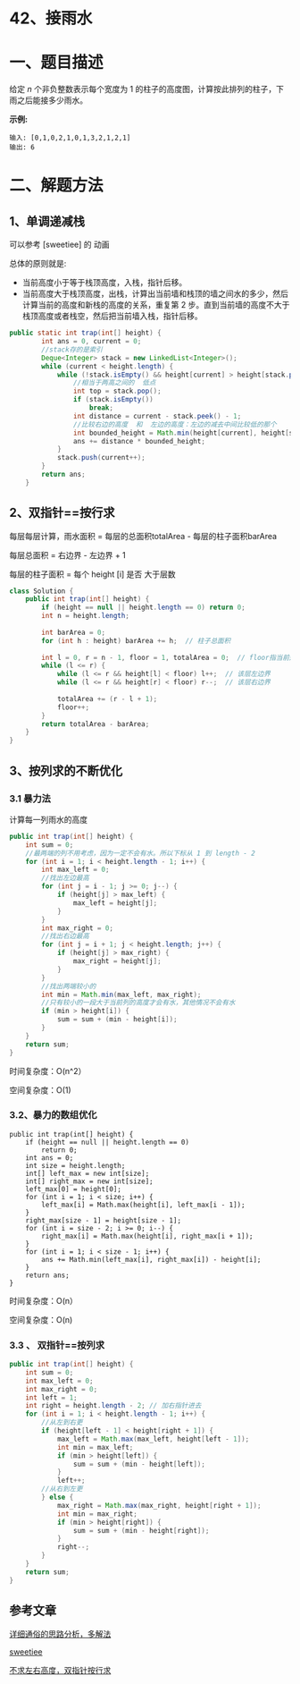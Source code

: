 # 42、接雨水

# 一、题目描述

给定 *n* 个非负整数表示每个宽度为 1 的柱子的高度图，计算按此排列的柱子，下雨之后能接多少雨水。

**示例:**

```
输入: [0,1,0,2,1,0,1,3,2,1,2,1]
输出: 6
```





# 二、解题方法

## 1、单调递减栈

可以参考 [sweetiee] 的 动画

总体的原则就是:

- 当前高度小于等于栈顶高度，入栈，指针后移。
- 当前高度大于栈顶高度，出栈，计算出当前墙和栈顶的墙之间水的多少，然后计算当前的高度和新栈的高度的关系，重复第 2 步。直到当前墙的高度不大于栈顶高度或者栈空，然后把当前墙入栈，指针后移。

```java
public static int trap(int[] height) {
        int ans = 0, current = 0;
        //stack存的是索引
        Deque<Integer> stack = new LinkedList<Integer>();
        while (current < height.length) {
            while (!stack.isEmpty() && height[current] > height[stack.peek()]) {
                //相当于两高之间的  低点
                int top = stack.pop();
                if (stack.isEmpty())
                    break;
                int distance = current - stack.peek() - 1;
                //比较右边的高度  和  左边的高度：左边的减去中间比较低的那个
                int bounded_height = Math.min(height[current], height[stack.peek()]) - height[top];
                ans += distance * bounded_height;
            }
            stack.push(current++);
        }
        return ans;
    }
```







## 2、双指针==按行求

每层每层计算，雨水面积 = 每层的总面积totalArea -  每层的柱子面积barArea

每层总面积 = 右边界 - 左边界 + 1

 每层的柱子面积 = 每个 height [i] 是否 大于层数

```java
class Solution {
    public int trap(int[] height) {
        if (height == null || height.length == 0) return 0;
        int n = height.length;
        
        int barArea = 0;
        for (int h : height) barArea += h;  // 柱子总面积
        
        int l = 0, r = n - 1, floor = 1, totalArea = 0;  // floor指当前是哪层
        while (l <= r) {
            while (l <= r && height[l] < floor) l++;  // 该层左边界
            while (l <= r && height[r] < floor) r--;  // 该层右边界
            
            totalArea += (r - l + 1);
            floor++;
        }
        return totalArea - barArea;
    }
}
```







## 3、按列求的不断优化

### 3.1  暴力法

计算每一列雨水的高度

```java
public int trap(int[] height) {
    int sum = 0;
    //最两端的列不用考虑，因为一定不会有水。所以下标从 1 到 length - 2
    for (int i = 1; i < height.length - 1; i++) {
        int max_left = 0;
        //找出左边最高
        for (int j = i - 1; j >= 0; j--) {
            if (height[j] > max_left) {
                max_left = height[j];
            }
        }
        int max_right = 0;
        //找出右边最高
        for (int j = i + 1; j < height.length; j++) {
            if (height[j] > max_right) {
                max_right = height[j];
            }
        }
        //找出两端较小的
        int min = Math.min(max_left, max_right);
        //只有较小的一段大于当前列的高度才会有水，其他情况不会有水
        if (min > height[i]) {
            sum = sum + (min - height[i]);
        }
    }
    return sum;
}
```

时间复杂度：O(n^2）

空间复杂度：O(1)



### 3.2、暴力的数组优化

```
public int trap(int[] height) {
    if (height == null || height.length == 0)
        return 0;
    int ans = 0;
    int size = height.length;
    int[] left_max = new int[size];
    int[] right_max = new int[size];
    left_max[0] = height[0];
    for (int i = 1; i < size; i++) {
        left_max[i] = Math.max(height[i], left_max[i - 1]);
    }
    right_max[size - 1] = height[size - 1];
    for (int i = size - 2; i >= 0; i--) {
        right_max[i] = Math.max(height[i], right_max[i + 1]);
    }
    for (int i = 1; i < size - 1; i++) {
        ans += Math.min(left_max[i], right_max[i]) - height[i];
    }
    return ans;
}
```

时间复杂度：O(n）

空间复杂度：O(n)



### 3.3 、 双指针==按列求

```java
public int trap(int[] height) {
    int sum = 0;
    int max_left = 0;
    int max_right = 0;
    int left = 1;
    int right = height.length - 2; // 加右指针进去
    for (int i = 1; i < height.length - 1; i++) {
        //从左到右更
        if (height[left - 1] < height[right + 1]) {
            max_left = Math.max(max_left, height[left - 1]);
            int min = max_left;
            if (min > height[left]) {
                sum = sum + (min - height[left]);
            }
            left++;
        //从右到左更
        } else {
            max_right = Math.max(max_right, height[right + 1]);
            int min = max_right;
            if (min > height[right]) {
                sum = sum + (min - height[right]);
            }
            right--;
        }
    }
    return sum;
}
```





## 参考文章

[详细通俗的思路分析，多解法](https://leetcode-cn.com/problems/trapping-rain-water/solution/xiang-xi-tong-su-de-si-lu-fen-xi-duo-jie-fa-by-w-8/)

[sweetiee](https://leetcode-cn.com/problems/trapping-rain-water/solution/dan-diao-zhan-jie-jue-jie-yu-shui-wen-ti-by-sweeti/)

[不求左右高度，双指针按行求](https://leetcode-cn.com/problems/trapping-rain-water/solution/shuang-zhi-zhen-an-xing-qiu-geng-hao-li-jie-onsuan/)